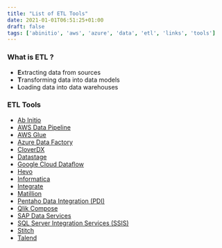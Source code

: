 ```yaml
---
title: "List of ETL Tools"
date: 2021-01-01T06:51:25+01:00
draft: false
tags: ['abinitio', 'aws', 'azure', 'data', 'etl', 'links', 'tools']
---
```

### What is ETL ?
- **E**xtracting data from sources
- **T**ransforming data into data models
- **L**oading data into data warehouses

### ETL Tools
- [Ab Initio](https://www.abinitio.com/)
- [AWS Data Pipeline](https://aws.amazon.com/datapipeline/)
- [AWS Glue](https://aws.amazon.com/glue/)
- [Azure Data Factory](https://learn.microsoft.com/en-us/azure/data-factory/)
- [CloverDX](https://www.cloverdx.com/)
- [Datastage](https://www.ibm.com/products/datastage)
- [Google Cloud Dataflow](https://cloud.google.com/dataflow)
- [Hevo](https://hevodata.com/)
- [Informatica](https://www.informatica.com/)
- [Integrate](https://www.integrate.io/)
- [Matillion](https://www.matillion.com/)
- [Pentaho Data Integration (PDI)](https://help.hitachivantara.com/Documentation/Pentaho/8.3/Products/Pentaho_Data_Integration)
- [Qlik Compose](https://www.qlik.com/us/products/qlik-compose-data-warehouses)
- [SAP Data Services](https://www.sap.com/products/technology-platform/data-services.html)
- [SQL Server Integration Services (SSIS)](https://learn.microsoft.com/en-us/sql/integration-services/sql-server-integration-services/)
- [Stitch](https://www.stitchdata.com/)
- [Talend](https://www.talend.com/) 

